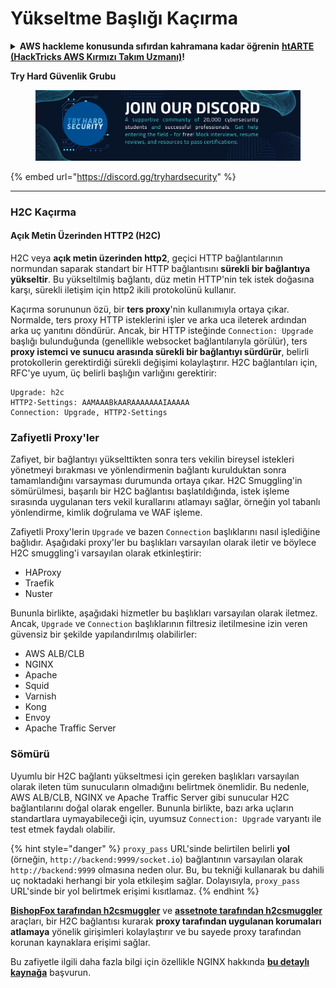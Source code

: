 # Yükseltme Başlığı Kaçırma

<details>

<summary><strong>AWS hackleme konusunda sıfırdan kahramana kadar öğrenin</strong> <a href="https://training.hacktricks.xyz/courses/arte"><strong>htARTE (HackTricks AWS Kırmızı Takım Uzmanı)</strong></a><strong>!</strong></summary>

HackTricks'ı desteklemenin diğer yolları:

* **Şirketinizi HackTricks'te reklamını görmek istiyorsanız** veya **HackTricks'i PDF olarak indirmek istiyorsanız** [**ABONELİK PLANLARI**](https://github.com/sponsors/carlospolop)'na göz atın!
* [**Resmi PEASS & HackTricks ürünlerini**](https://peass.creator-spring.com) edinin
* [**PEASS Ailesi'ni**](https://opensea.io/collection/the-peass-family) keşfedin, özel [**NFT'lerimiz**](https://opensea.io/collection/the-peass-family) koleksiyonumuz
* **💬 [**Discord grubuna**](https://discord.gg/hRep4RUj7f) veya [**telegram grubuna**](https://t.me/peass) **katılın** veya **Twitter** 🐦 [**@carlospolopm**](https://twitter.com/hacktricks\_live)'u takip edin.
* **Hacking püf noktalarınızı paylaşarak PR göndererek** [**HackTricks**](https://github.com/carlospolop/hacktricks) ve [**HackTricks Cloud**](https://github.com/carlospolop/hacktricks-cloud) github depolarına katkıda bulunun.

</details>

**Try Hard Güvenlik Grubu**

<figure><img src="../.gitbook/assets/telegram-cloud-document-1-5159108904864449420.jpg" alt=""><figcaption></figcaption></figure>

{% embed url="https://discord.gg/tryhardsecurity" %}

***

### H2C Kaçırma <a href="#http2-over-cleartext-h2c" id="http2-over-cleartext-h2c"></a>

#### Açık Metin Üzerinden HTTP2 (H2C) <a href="#http2-over-cleartext-h2c" id="http2-over-cleartext-h2c"></a>

H2C veya **açık metin üzerinden http2**, geçici HTTP bağlantılarının normundan saparak standart bir HTTP bağlantısını **sürekli bir bağlantıya yükseltir**. Bu yükseltilmiş bağlantı, düz metin HTTP'nin tek istek doğasına karşı, sürekli iletişim için http2 ikili protokolünü kullanır.

Kaçırma sorununun özü, bir **ters proxy**'nin kullanımıyla ortaya çıkar. Normalde, ters proxy HTTP isteklerini işler ve arka uca ileterek ardından arka uç yanıtını döndürür. Ancak, bir HTTP isteğinde `Connection: Upgrade` başlığı bulunduğunda (genellikle websocket bağlantılarıyla görülür), ters **proxy istemci ve sunucu arasında sürekli bir bağlantıyı sürdürür**, belirli protokollerin gerektirdiği sürekli değişimi kolaylaştırır. H2C bağlantıları için, RFC'ye uyum, üç belirli başlığın varlığını gerektirir:
```
Upgrade: h2c
HTTP2-Settings: AAMAAABkAARAAAAAAAIAAAAA
Connection: Upgrade, HTTP2-Settings
```
### Zafiyetli Proxy'ler <a href="#exploitation" id="exploitation"></a>

Zafiyet, bir bağlantıyı yükselttikten sonra ters vekilin bireysel istekleri yönetmeyi bırakması ve yönlendirmenin bağlantı kurulduktan sonra tamamlandığını varsayması durumunda ortaya çıkar. H2C Smuggling'in sömürülmesi, başarılı bir H2C bağlantısı başlatıldığında, istek işleme sırasında uygulanan ters vekil kurallarını atlamayı sağlar, örneğin yol tabanlı yönlendirme, kimlik doğrulama ve WAF işleme.

Zafiyetli Proxy'lerin `Upgrade` ve bazen `Connection` başlıklarını nasıl işlediğine bağlıdır. Aşağıdaki proxy'ler bu başlıkları varsayılan olarak iletir ve böylece H2C smuggling'i varsayılan olarak etkinleştirir:

- HAProxy
- Traefik
- Nuster

Bununla birlikte, aşağıdaki hizmetler bu başlıkları varsayılan olarak iletmez. Ancak, `Upgrade` ve `Connection` başlıklarının filtresiz iletilmesine izin veren güvensiz bir şekilde yapılandırılmış olabilirler:

- AWS ALB/CLB
- NGINX
- Apache
- Squid
- Varnish
- Kong
- Envoy
- Apache Traffic Server

### Sömürü <a href="#exploitation" id="exploitation"></a>

Uyumlu bir H2C bağlantı yükseltmesi için gereken başlıkları varsayılan olarak ileten tüm sunucuların olmadığını belirtmek önemlidir. Bu nedenle, AWS ALB/CLB, NGINX ve Apache Traffic Server gibi sunucular H2C bağlantılarını doğal olarak engeller. Bununla birlikte, bazı arka uçların standartlara uymayabileceği için, uyumsuz `Connection: Upgrade` varyantı ile test etmek faydalı olabilir.

{% hint style="danger" %}
`proxy_pass` URL'sinde belirtilen belirli **yol** (örneğin, `http://backend:9999/socket.io`) bağlantının varsayılan olarak `http://backend:9999` olmasına neden olur. Bu, bu tekniği kullanarak bu dahili uç noktadaki herhangi bir yola etkileşim sağlar. Dolayısıyla, `proxy_pass` URL'sinde bir yol belirtmek erişimi kısıtlamaz.
{% endhint %}

[**BishopFox tarafından h2csmuggler**](https://github.com/BishopFox/h2csmuggler) ve [**assetnote tarafından h2csmuggler**](https://github.com/assetnote/h2csmuggler) araçları, bir H2C bağlantısı kurarak **proxy tarafından uygulanan korumaları atlamaya** yönelik girişimleri kolaylaştırır ve bu sayede proxy tarafından korunan kaynaklara erişimi sağlar.

Bu zafiyetle ilgili daha fazla bilgi için özellikle NGINX hakkında [**bu detaylı kaynağa**](../network-services-pentesting/pentesting-web/nginx.md#proxy\_set\_header-upgrade-and-connection) başvurun.
